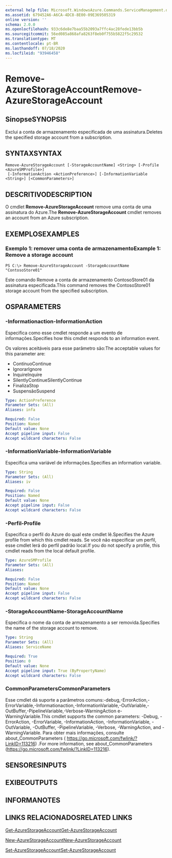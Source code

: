 ```yaml
---
external help file: Microsoft.WindowsAzure.Commands.ServiceManagement.dll-Help.xml
ms.assetid: 679452A6-A6CA-4DC8-8E00-09E369505319
online version: ''
schema: 2.0.0
ms.openlocfilehash: 933c6de8e7baa55b2093a7ffc4ac28fede13bb5b
ms.sourcegitcommit: 56ed085a868afa8263f8eb0f755b5822f5c29532
ms.translationtype: MT
ms.contentlocale: pt-BR
ms.lasthandoff: 07/18/2020
ms.locfileid: "93946458"
---
```

# <span data-ttu-id="33820-101">Remove-AzureStorageAccount</span><span class="sxs-lookup"><span data-stu-id="33820-101">Remove-AzureStorageAccount</span></span>

## <span data-ttu-id="33820-102">Sinopse</span><span class="sxs-lookup"><span data-stu-id="33820-102">SYNOPSIS</span></span>
<span data-ttu-id="33820-103">Exclui a conta de armazenamento especificada de uma assinatura.</span><span class="sxs-lookup"><span data-stu-id="33820-103">Deletes the specified storage account from a subscription.</span></span>

## <span data-ttu-id="33820-104">SYNTAX</span><span class="sxs-lookup"><span data-stu-id="33820-104">SYNTAX</span></span>

```
Remove-AzureStorageAccount [-StorageAccountName] <String> [-Profile <AzureSMProfile>]
 [-InformationAction <ActionPreference>] [-InformationVariable <String>] [<CommonParameters>]
```

## <span data-ttu-id="33820-105">DESCRITIVO</span><span class="sxs-lookup"><span data-stu-id="33820-105">DESCRIPTION</span></span>
<span data-ttu-id="33820-106">O cmdlet **Remove-AzureStorageAccount** remove uma conta de uma assinatura do Azure.</span><span class="sxs-lookup"><span data-stu-id="33820-106">The **Remove-AzureStorageAccount** cmdlet removes an account from an Azure subscription.</span></span>

## <span data-ttu-id="33820-107">EXEMPLOS</span><span class="sxs-lookup"><span data-stu-id="33820-107">EXAMPLES</span></span>

### <span data-ttu-id="33820-108">Exemplo 1: remover uma conta de armazenamento</span><span class="sxs-lookup"><span data-stu-id="33820-108">Example 1: Remove a storage account</span></span>
```
PS C:\> Remove-AzureStorageAccount -StorageAccountName "ContosoStore01"
```

<span data-ttu-id="33820-109">Este comando Remove a conta de armazenamento ContosoStore01 da assinatura especificada.</span><span class="sxs-lookup"><span data-stu-id="33820-109">This command removes the ContosoStore01 storage account from the specified subscription.</span></span>

## <span data-ttu-id="33820-110">OS</span><span class="sxs-lookup"><span data-stu-id="33820-110">PARAMETERS</span></span>

### <span data-ttu-id="33820-111">-Informationaction</span><span class="sxs-lookup"><span data-stu-id="33820-111">-InformationAction</span></span>
<span data-ttu-id="33820-112">Especifica como esse cmdlet responde a um evento de informações.</span><span class="sxs-lookup"><span data-stu-id="33820-112">Specifies how this cmdlet responds to an information event.</span></span>

<span data-ttu-id="33820-113">Os valores aceitáveis para esse parâmetro são:</span><span class="sxs-lookup"><span data-stu-id="33820-113">The acceptable values for this parameter are:</span></span>

- <span data-ttu-id="33820-114">Contínuo</span><span class="sxs-lookup"><span data-stu-id="33820-114">Continue</span></span>
- <span data-ttu-id="33820-115">Ignorar</span><span class="sxs-lookup"><span data-stu-id="33820-115">Ignore</span></span>
- <span data-ttu-id="33820-116">Inquire</span><span class="sxs-lookup"><span data-stu-id="33820-116">Inquire</span></span>
- <span data-ttu-id="33820-117">SilentlyContinue</span><span class="sxs-lookup"><span data-stu-id="33820-117">SilentlyContinue</span></span>
- <span data-ttu-id="33820-118">Finaliza</span><span class="sxs-lookup"><span data-stu-id="33820-118">Stop</span></span>
- <span data-ttu-id="33820-119">Suspensão</span><span class="sxs-lookup"><span data-stu-id="33820-119">Suspend</span></span>

```yaml
Type: ActionPreference
Parameter Sets: (All)
Aliases: infa

Required: False
Position: Named
Default value: None
Accept pipeline input: False
Accept wildcard characters: False
```

### <span data-ttu-id="33820-120">-InformationVariable</span><span class="sxs-lookup"><span data-stu-id="33820-120">-InformationVariable</span></span>
<span data-ttu-id="33820-121">Especifica uma variável de informações.</span><span class="sxs-lookup"><span data-stu-id="33820-121">Specifies an information variable.</span></span>

```yaml
Type: String
Parameter Sets: (All)
Aliases: iv

Required: False
Position: Named
Default value: None
Accept pipeline input: False
Accept wildcard characters: False
```

### <span data-ttu-id="33820-122">-Perfil</span><span class="sxs-lookup"><span data-stu-id="33820-122">-Profile</span></span>
<span data-ttu-id="33820-123">Especifica o perfil do Azure do qual este cmdlet lê.</span><span class="sxs-lookup"><span data-stu-id="33820-123">Specifies the Azure profile from which this cmdlet reads.</span></span>
<span data-ttu-id="33820-124">Se você não especificar um perfil, esse cmdlet lerá do perfil padrão local.</span><span class="sxs-lookup"><span data-stu-id="33820-124">If you do not specify a profile, this cmdlet reads from the local default profile.</span></span>

```yaml
Type: AzureSMProfile
Parameter Sets: (All)
Aliases: 

Required: False
Position: Named
Default value: None
Accept pipeline input: False
Accept wildcard characters: False
```

### <span data-ttu-id="33820-125">-StorageAccountName</span><span class="sxs-lookup"><span data-stu-id="33820-125">-StorageAccountName</span></span>
<span data-ttu-id="33820-126">Especifica o nome da conta de armazenamento a ser removida.</span><span class="sxs-lookup"><span data-stu-id="33820-126">Specifies the name of the storage account to remove.</span></span>

```yaml
Type: String
Parameter Sets: (All)
Aliases: ServiceName

Required: True
Position: 0
Default value: None
Accept pipeline input: True (ByPropertyName)
Accept wildcard characters: False
```

### <span data-ttu-id="33820-127">CommonParameters</span><span class="sxs-lookup"><span data-stu-id="33820-127">CommonParameters</span></span>
<span data-ttu-id="33820-128">Esse cmdlet dá suporte a parâmetros comuns:-debug,-ErrorAction,-ErrorVariable,-Informationaction,-InformationVariable,-OutVariable,-OutBuffer,-PipelineVariable,-Verbose-WarningAction e-WarningVariable.</span><span class="sxs-lookup"><span data-stu-id="33820-128">This cmdlet supports the common parameters: -Debug, -ErrorAction, -ErrorVariable, -InformationAction, -InformationVariable, -OutVariable, -OutBuffer, -PipelineVariable, -Verbose, -WarningAction, and -WarningVariable.</span></span> <span data-ttu-id="33820-129">Para obter mais informações, consulte about_CommonParameters ( https://go.microsoft.com/fwlink/?LinkID=113216) .</span><span class="sxs-lookup"><span data-stu-id="33820-129">For more information, see about_CommonParameters (https://go.microsoft.com/fwlink/?LinkID=113216).</span></span>

## <span data-ttu-id="33820-130">SENSORES</span><span class="sxs-lookup"><span data-stu-id="33820-130">INPUTS</span></span>

## <span data-ttu-id="33820-131">EXIBE</span><span class="sxs-lookup"><span data-stu-id="33820-131">OUTPUTS</span></span>

## <span data-ttu-id="33820-132">INFORMA</span><span class="sxs-lookup"><span data-stu-id="33820-132">NOTES</span></span>

## <span data-ttu-id="33820-133">LINKS RELACIONADOS</span><span class="sxs-lookup"><span data-stu-id="33820-133">RELATED LINKS</span></span>

[<span data-ttu-id="33820-134">Get-AzureStorageAccount</span><span class="sxs-lookup"><span data-stu-id="33820-134">Get-AzureStorageAccount</span></span>](./Get-AzureStorageAccount.md)

[<span data-ttu-id="33820-135">New-AzureStorageAccount</span><span class="sxs-lookup"><span data-stu-id="33820-135">New-AzureStorageAccount</span></span>](./New-AzureStorageAccount.md)

[<span data-ttu-id="33820-136">Set-AzureStorageAccount</span><span class="sxs-lookup"><span data-stu-id="33820-136">Set-AzureStorageAccount</span></span>](./Set-AzureStorageAccount.md)


